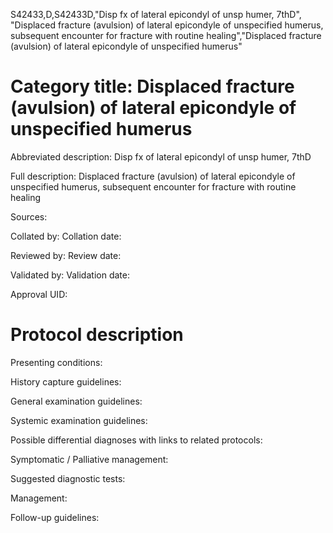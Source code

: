 S42433,D,S42433D,"Disp fx of lateral epicondyl of unsp humer, 7thD", "Displaced fracture (avulsion) of lateral epicondyle of unspecified humerus, subsequent encounter for fracture with routine healing","Displaced fracture (avulsion) of lateral epicondyle of unspecified humerus"
# Category title: Displaced fracture (avulsion) of lateral epicondyle of unspecified humerus

Abbreviated description: Disp fx of lateral epicondyl of unsp humer, 7thD

Full description: Displaced fracture (avulsion) of lateral epicondyle of unspecified humerus, subsequent encounter for fracture with routine healing

Sources:

Collated by:
Collation date:

Reviewed by:
Review date:

Validated by:
Validation date:

Approval UID:

# Protocol description

Presenting conditions:

History capture guidelines:

General examination guidelines:

Systemic examination guidelines:

Possible differential diagnoses with links to related protocols:

Symptomatic / Palliative management:

Suggested diagnostic tests:

Management:

Follow-up guidelines:
